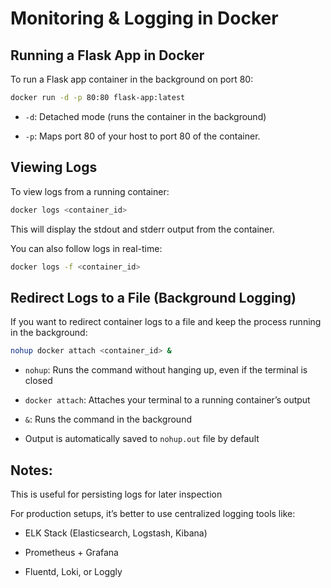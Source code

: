 # Monitoring & Logging in Docker

## Running a Flask App in Docker
To run a Flask app container in the background on port 80:
```bash
docker run -d -p 80:80 flask-app:latest
```

- `-d`: Detached mode (runs the container in the background)

- `-p`: Maps port 80 of your host to port 80 of the container.

## Viewing Logs
To view logs from a running container:
```bash
docker logs <container_id>
```

This will display the stdout and stderr output from the container.

You can also follow logs in real-time:
```bash
docker logs -f <container_id>
```

## Redirect Logs to a File (Background Logging)
If you want to redirect container logs to a file and keep the process running in the background:
```bash
nohup docker attach <container_id> &
```

- `nohup`: Runs the command without hanging up, even if the terminal is closed

- `docker attach`: Attaches your terminal to a running container’s output

- `&`: Runs the command in the background

- Output is automatically saved to `nohup.out` file by default

## Notes:
This is useful for persisting logs for later inspection

For production setups, it’s better to use centralized logging tools like:

- ELK Stack (Elasticsearch, Logstash, Kibana)

- Prometheus + Grafana

- Fluentd, Loki, or Loggly